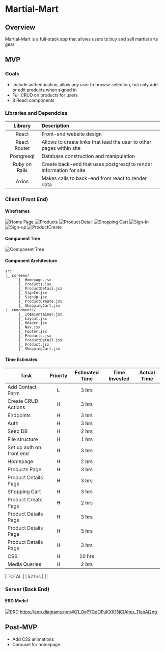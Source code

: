 # Martial-Mart

## Overview

Martial-Mart is a full-stack app that allows users to buy and sell martial arts gear

## MVP

### Goals

- Include authentication, allow any user to browse selection, but only add or edit products when signed in
- Full CRUD on products for users
- 8 React components

### Libraries and Dependcies

|    Library    | Description                                                          |
| :-----------: | :------------------------------------------------------------------- |
|     React     | Front-end website design                                             |
| React Router  | Allows to create links that lead the user to other pages within site |
|  Postgresql   | Database construction and manipulation                               |
| Ruby on Rails | Create back-end that uses postgresql to render information for site  |
|     Axios     | Makes calls to back-end from react to render data                    |

### Client (Front End)

#### Wireframes

![Home Page](assets/Home-page.png)
![Products](assets/Products.png)
![Product Detail](assets/Product-Detail.png)
![Shopping Cart](assets/Shopping-Cart.png)
![Sign-In](assets/Sign-In.png)
![Sign-up](assets/Sign-Up.png)
![ProductCreate](assets/Add-Product.png)

#### Component Tree

![Component Tree](assets/component-tree.png)

#### Component Architecture

```structure
src
|_ screens/
      |_ Homepage.jsx
      |_ Products.jsx
      |_ ProductDetail.jsx
      |_ SignIn.jsx
      |_ SignUp.jsx
      |_ ProductCreate.jsx
      |_ ShoppingCart.jsx
|_ components/
      |_ ItemContainer.jsx
      |_ Layout.jsx
      |_ Header.jsx
      |_ Nav.jsx
      |_ Footer.jsx
      |_ Products.jsx
      |_ ProductDetail.jsx
      |_ Product.jsx
      |_ ShoppingCart.jsx
```

#### Time Estimates

| Task                     | Priority | Estimated Time | Time Invested | Actual Time |
| ------------------------ | :------: | :------------: | :-----------: | :---------: |
| Add Contact Form         |    L     |     3 hrs      |               |             |
| Create CRUD Actions      |    H     |     3 hrs      |               |             |
| Endpoints                |    H     |     3 hrs      |               |             |
| Auth                     |    H     |     3 hrs      |               |             |
| Seed DB                  |    H     |     2 hrs      |               |             |
| File structure           |    H     |     1 hrs      |               |             |
| Set up auth on front end |    H     |     3 hrs      |               |             |
| Homepage                 |    H     |     2 hrs      |               |             |
| Products Page            |    H     |     3 hrs      |               |             |
| Product Details Page     |    H     |     3 hrs      |               |             |
| Shopping Cart            |    H     |     3 hrs      |               |             |
| Product Create Page      |    H     |     2 hrs      |               |             |
| Product Details Page     |    H     |     3 hrs      |               |             |
| Product Details Page     |    H     |     3 hrs      |               |             |
| Product Details Page     |    H     |     3 hrs      |               |             |
| CSS                      |    H     |     10 hrs     |               |             |
| Media Queries            |    H     |     2 hrs      |               |             |

| TOTAL | | 52 hrs | | |

### Server (Back End)

#### ERD Model

![ERD](assets/ERD.png)
https://app.diagrams.net/#G1_OyP7GdOPuKXK15jClAhox_TlebAi2ng

## Post-MVP

- Add CSS animations
- Carousel for homepage
